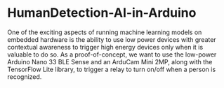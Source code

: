 # HumanDetection-AI-in-Arduino
One of the exciting aspects of running machine learning models on embedded hardware is the ability to use low power devices with greater contextual awareness to trigger high energy devices only when it is valuable to do so. As a proof-of-concept, we want to use the low-power Arduino Nano 33 BLE Sense and an ArduCam Mini 2MP, along with the TensorFlow Lite library, to trigger a relay to turn on/off when a person is recognized.
